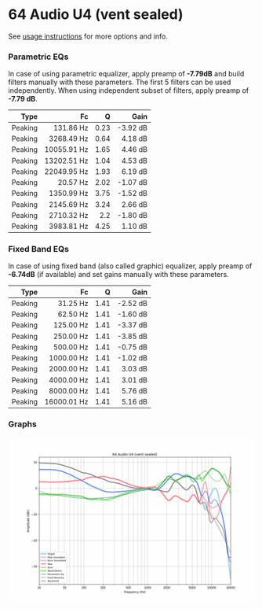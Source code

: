 # 64 Audio U4 (vent sealed)
See [usage instructions](https://github.com/jaakkopasanen/AutoEq#usage) for more options and info.

### Parametric EQs
In case of using parametric equalizer, apply preamp of **-7.79dB** and build filters manually
with these parameters. The first 5 filters can be used independently.
When using independent subset of filters, apply preamp of **-7.79 dB**.

| Type    | Fc          |    Q | Gain     |
|--------:|------------:|-----:|---------:|
| Peaking | 131.86 Hz   | 0.23 | -3.92 dB |
| Peaking | 3268.49 Hz  | 0.64 | 4.18 dB  |
| Peaking | 10055.91 Hz | 1.65 | 4.46 dB  |
| Peaking | 13202.51 Hz | 1.04 | 4.53 dB  |
| Peaking | 22049.95 Hz | 1.93 | 6.19 dB  |
| Peaking | 20.57 Hz    | 2.02 | -1.07 dB |
| Peaking | 1350.99 Hz  | 3.75 | -1.52 dB |
| Peaking | 2145.69 Hz  | 3.24 | 2.66 dB  |
| Peaking | 2710.32 Hz  | 2.2  | -1.80 dB |
| Peaking | 3983.81 Hz  | 4.25 | 1.10 dB  |

### Fixed Band EQs
In case of using fixed band (also called graphic) equalizer, apply preamp of **-6.74dB**
(if available) and set gains manually with these parameters.

| Type    | Fc          |    Q | Gain     |
|--------:|------------:|-----:|---------:|
| Peaking | 31.25 Hz    | 1.41 | -2.52 dB |
| Peaking | 62.50 Hz    | 1.41 | -1.60 dB |
| Peaking | 125.00 Hz   | 1.41 | -3.37 dB |
| Peaking | 250.00 Hz   | 1.41 | -3.85 dB |
| Peaking | 500.00 Hz   | 1.41 | -0.75 dB |
| Peaking | 1000.00 Hz  | 1.41 | -1.02 dB |
| Peaking | 2000.00 Hz  | 1.41 | 3.03 dB  |
| Peaking | 4000.00 Hz  | 1.41 | 3.01 dB  |
| Peaking | 8000.00 Hz  | 1.41 | 5.76 dB  |
| Peaking | 16000.01 Hz | 1.41 | 5.16 dB  |

### Graphs
![](./64%20Audio%20U4%20(vent%20sealed).png)